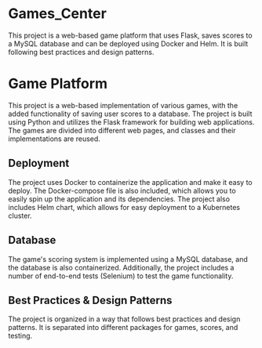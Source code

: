 # Games_Center
This project is a web-based game platform that uses Flask, saves scores to a MySQL database and can be deployed using Docker and Helm. It is built following best practices and design patterns.

# Game Platform

This project is a web-based implementation of various games, with the added functionality of saving user scores to a database. The project is built using Python and utilizes the Flask framework for building web applications. The games are divided into different web pages, and classes and their implementations are reused. 

## Deployment

The project uses Docker to containerize the application and make it easy to deploy. The Docker-compose file is also included, which allows you to easily spin up the application and its dependencies. The project also includes Helm chart, which allows for easy deployment to a Kubernetes cluster.

## Database

The game's scoring system is implemented using a MySQL database, and the database is also containerized. Additionally, the project includes a number of end-to-end tests (Selenium) to test the game functionality.

## Best Practices & Design Patterns

The project is organized in a way that follows best practices and design patterns. It is separated into different packages for games, scores, and testing.
